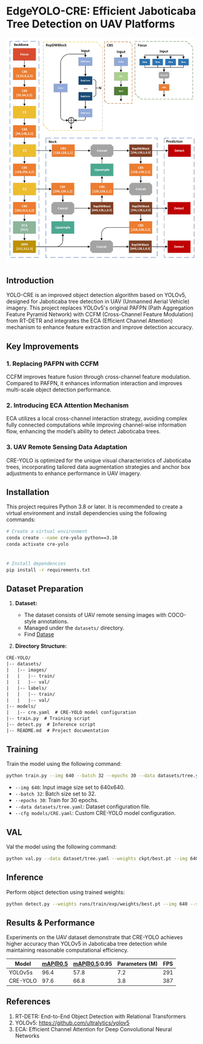# EdgeYOLO-CRE: Efficient Jaboticaba Tree Detection on UAV Platforms
![image](https://github.com/Bigyu-777/CRE-YOLO/blob/master/CRE-YOLO.png)
## Introduction
YOLO-CRE is an improved object detection algorithm based on YOLOv5, designed for Jaboticaba tree detection in UAV (Unmanned Aerial Vehicle) imagery. This project replaces YOLOv5's original PAFPN (Path Aggregation Feature Pyramid Network) with CCFM (Cross-Channel Feature Modulation) from RT-DETR and integrates the ECA (Efficient Channel Attention) mechanism to enhance feature extraction and improve detection accuracy.

## Key Improvements
### 1. Replacing PAFPN with CCFM
CCFM improves feature fusion through cross-channel feature modulation. Compared to PAFPN, it enhances information interaction and improves multi-scale object detection performance.

### 2. Introducing ECA Attention Mechanism
ECA utilizes a local cross-channel interaction strategy, avoiding complex fully connected computations while improving channel-wise information flow, enhancing the model’s ability to detect Jaboticaba trees.

### 3. UAV Remote Sensing Data Adaptation
CRE-YOLO is optimized for the unique visual characteristics of Jaboticaba trees, incorporating tailored data augmentation strategies and anchor box adjustments to enhance performance in UAV imagery.

## Installation
This project requires Python 3.8 or later. It is recommended to create a virtual environment and install dependencies using the following commands:
```bash
# Create a virtual environment
conda create --name cre-yolo python==3.10
conda activate cre-yolo


# Install dependencies
pip install -r requirements.txt
```

## Dataset Preparation
1. **Dataset:**
   - The dataset consists of UAV remote sensing images with COCO-style annotations.
   - Managed under the `datasets/` directory.
   - Find [Datase](https://github.com/Bigyu-777/AUG_Jaboticaba_tree)

2. **Directory Structure:**
```shell
CRE-YOLO/
|-- datasets/
|   |-- images/
|   |   |-- train/
|   |   |-- val/
|   |-- labels/
|   |   |-- train/
|   |   |-- val/
|-- models/
|   |-- cre.yaml  # CRE-YOLO model configuration
|-- train.py  # Training script
|-- detect.py  # Inference script
|-- README.md  # Project documentation
```

## Training
Train the model using the following command:
```bash
python train.py --img 640 --batch 32 --epochs 30 --data datasets/tree.yaml --cfg models/CRE.yaml 
```
- `--img 640`: Input image size set to 640x640.
- `--batch 32`: Batch size set to 32.
- `--epochs 30`: Train for 30 epochs.
- `--data datasets/tree.yaml`: Dataset configuration file.
- `--cfg models/CRE.yaml`: Custom CRE-YOLO model configuration.
## VAL
Val the model using the following command:
```bash
python val.py --data dataset/tree.yaml --weights ckpt/best.pt --img 640
```

## Inference
Perform object detection using trained weights:
```bash
python detect.py --weights runs/train/exp/weights/best.pt --img 640 --source datasets/images/test/
```

## Results & Performance
Experiments on the UAV dataset demonstrate that CRE-YOLO achieves higher accuracy than YOLOv5 in Jaboticaba tree detection while maintaining reasonable computational efficiency.

| Model | mAP@0.5 | mAP@0.5:0.95 | Parameters (M) | FPS |
|------|--------|-------------|------------|------------|
| YOLOv5s | 96.4 | 57.8 | 7.2 | 291 |
| CRE-YOLO | 97.6 | 66.8 | 3.8 | 387 |

## References
1. RT-DETR: End-to-End Object Detection with Relational Transformers
2. YOLOv5: https://github.com/ultralytics/yolov5
3. ECA: Efficient Channel Attention for Deep Convolutional Neural Networks

